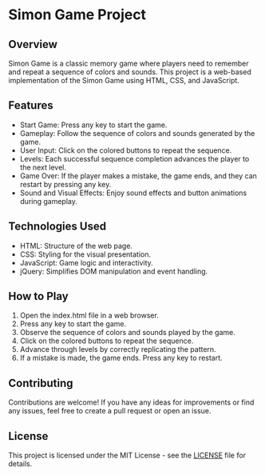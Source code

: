 # Simon Game Project
## Overview
Simon Game is a classic memory game where players need to remember and repeat a sequence of colors and sounds. This project is a web-based implementation of the Simon Game using HTML, CSS, and JavaScript.

## Features
* Start Game: Press any key to start the game.
* Gameplay: Follow the sequence of colors and sounds generated by the game.
* User Input: Click on the colored buttons to repeat the sequence.
* Levels: Each successful sequence completion advances the player to the next level.
* Game Over: If the player makes a mistake, the game ends, and they can restart by pressing any key.
* Sound and Visual Effects: Enjoy sound effects and button animations during gameplay.
## Technologies Used
* HTML: Structure of the web page.
* CSS: Styling for the visual presentation.
* JavaScript: Game logic and interactivity.
* jQuery: Simplifies DOM manipulation and event handling.
## How to Play
1. Open the index.html file in a web browser.
2. Press any key to start the game.
3. Observe the sequence of colors and sounds played by the game.
4. Click on the colored buttons to repeat the sequence.
5. Advance through levels by correctly replicating the pattern.
6. If a mistake is made, the game ends. Press any key to restart.
## Contributing
Contributions are welcome! If you have any ideas for improvements or find any issues, feel free to create a pull request or open an issue.

## License
This project is licensed under the MIT License - see the [LICENSE](LICENSE) file for details.

